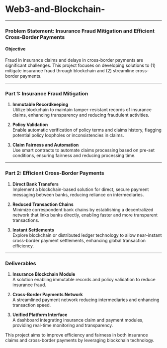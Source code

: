 # Web3-and-Blockchain-


---

### Problem Statement: Insurance Fraud Mitigation and Efficient Cross-Border Payments

#### Objective
Fraud in insurance claims and delays in cross-border payments are significant challenges. This project focuses on developing solutions to (1) mitigate insurance fraud through blockchain and (2) streamline cross-border payments.

---

### Part 1: Insurance Fraud Mitigation

1. **Immutable Recordkeeping**  
   Utilize blockchain to maintain tamper-resistant records of insurance claims, enhancing transparency and reducing fraudulent activities.

2. **Policy Validation**  
   Enable automatic verification of policy terms and claims history, flagging potential policy loopholes or inconsistencies in claims.

3. **Claim Fairness and Automation**  
   Use smart contracts to automate claims processing based on pre-set conditions, ensuring fairness and reducing processing time.

---

### Part 2: Efficient Cross-Border Payments

1. **Direct Bank Transfers**  
   Implement a blockchain-based solution for direct, secure payment messaging between banks, reducing reliance on intermediaries.

2. **Reduced Transaction Chains**  
   Minimize correspondent bank chains by establishing a decentralized network that links banks directly, enabling faster and more transparent transactions.

3. **Instant Settlements**  
   Explore blockchain or distributed ledger technology to allow near-instant cross-border payment settlements, enhancing global transaction efficiency.

---

### Deliverables

1. **Insurance Blockchain Module**  
   A solution enabling immutable records and policy validation to reduce insurance fraud.

2. **Cross-Border Payments Network**  
   A streamlined payment network reducing intermediaries and enhancing transaction speed.

3. **Unified Platform Interface**  
   A dashboard integrating insurance claim and payment modules, providing real-time monitoring and transparency.

This project aims to improve efficiency and fairness in both insurance claims and cross-border payments by leveraging blockchain technology.
